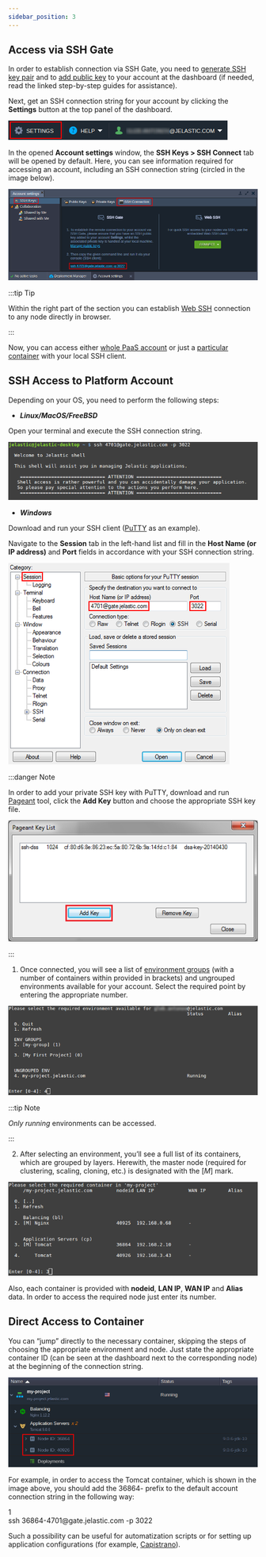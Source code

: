 ```yaml
---
sidebar_position: 3
---
```


## Access via SSH Gate

In order to establish connection via SSH Gate, you need to [generate SSH key pair](https://cloudmydc.com/) and to [add public key](https://cloudmydc.com/) to your account at the dashboard (if needed, read the linked step-by-step guides for assistance).

Next, get an SSH connection string for your account by clicking the **Settings** button at the top panel of the dashboard.

<div style={{
    display:'flex',
    justifyContent: 'center',
    margin: '0 0 1rem 0'
}}>

![Locale Dropdown](./img/SSHGate/01-account-settings.png)

</div>

In the opened **Account settings** window, the **SSH Keys > SSH Connect** tab will be opened by default. Here, you can see information required for accessing an account, including an SSH connection string (circled in the image below).

<div style={{
    display:'flex',
    justifyContent: 'center',
    margin: '0 0 1rem 0'
}}>

![Locale Dropdown](./img/SSHGate/02-ssh-connect-info.png)

</div>

:::tip Tip

Within the right part of the section you can establish [Web SSH](https://cloudmydc.com/) connection to any node directly in browser.

:::

Now, you can access either [whole PaaS account](https://cloudmydc.com/) or just a [particular container](https://cloudmydc.com/) with your local SSH client.

## SSH Access to Platform Account

Depending on your OS, you need to perform the following steps:

- **_Linux/MacOS/FreeBSD_**

Open your terminal and execute the SSH connection string.

<div style={{
    display:'flex',
    justifyContent: 'center',
    margin: '0 0 1rem 0'
}}>

![Locale Dropdown](./img/SSHGate/03-ssh-access-terminal.png)

</div>

- **_Windows_**

Download and run your SSH client ([PuTTY](https://cloudmydc.com/) as an example).

Navigate to the **Session** tab in the left-hand list and fill in the **Host Name (or IP address)** and **Port** fields in accordance with your SSH connection string.

<div style={{
    display:'flex',
    justifyContent: 'center',
    margin: '0 0 1rem 0'
}}>

![Locale Dropdown](./img/SSHGate/04-ssh-access-putty.png)

</div>

:::danger Note

In order to add your private SSH key with PuTTY, download and run [Pageant](https://cloudmydc.com/) tool, click the **Add Key** button and choose the appropriate SSH key file.

<div style={{
    display:'flex',
    justifyContent: 'center',
    margin: '0 0 1rem 0'
}}>

![Locale Dropdown](./img/SSHGate/05-add-private-key-pageant.png)

</div>

:::

1. Once connected, you will see a list of [environment groups](https://cloudmydc.com/) (with a number of containers within provided in brackets) and ungrouped environments available for your account. Select the required point by entering the appropriate number.

<div style={{
    display:'flex',
    justifyContent: 'center',
    margin: '0 0 1rem 0'
}}>

![Locale Dropdown](./img/SSHGate/06-cloud-account-ssh-.png)

</div>

:::tip Note

_Only running_ environments can be accessed.

:::

2. After selecting an environment, you’ll see a full list of its containers, which are grouped by layers. Herewith, the master node (required for clustering, scaling, cloning, etc.) is designated with the [*M*] mark.

<div style={{
    display:'flex',
    justifyContent: 'center',
    margin: '0 0 1rem 0'
}}>

![Locale Dropdown](./img/SSHGate/07-cloud-environment-ssh.png)

</div>

Also, each container is provided with **nodeid**, **LAN IP**, **WAN IP** and **Alias** data. In order to access the required node just enter its number.

## Direct Access to Container

You can “jump” directly to the necessary container, skipping the steps of choosing the appropriate environment and node. Just state the appropriate container ID (can be seen at the dashboard next to the corresponding node) at the beginning of the connection string.

<div style={{
    display:'flex',
    justifyContent: 'center',
    margin: '0 0 1rem 0'
}}>

![Locale Dropdown](./img/SSHGate/08-node-id.png)

</div>

For example, in order to access the Tomcat container, which is shown in the image above, you should add the 36864- prefix to the default account connection string in the following way:

<div style={{
    width: '100%',
    border: '1px solid #eee',
    borderRadius: '7px',
    boxShadow: 'rgba(0, 0, 0, 0.16) 0px 1px 4px',
    overflow: 'hidden',
    margin: '0 0 1rem 0',
}}>
        <div style={{
            display: "flex",
        }}>
        <div style={{ width: '5%', background: 'red',
        padding: '10px 20px 5px 20px', color: 'white' }}>
          1
        </div>
        <div style={{
            padding: '10px 20px 5px 20px',
        }}>
           ssh 36864-4701@gate.jelastic.com -p 3022
        </div>
    </div>
</div>

Such a possibility can be useful for automatization scripts or for setting up application configurations (for example, [Capistrano](https://cloudmydc.com/)).
